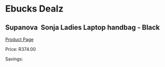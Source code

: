 
# Ebucks Dealz
## Supanova  Sonja Ladies Laptop handbag - Black
[Product Page](https://www.ebucks.com/web/shop/productSelected.do?prodId=1218056104&catId=1218007340)

Price: R374.00

Savings: 


	